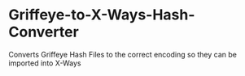 # Griffeye-to-X-Ways-Hash-Converter
Converts Griffeye Hash Files to the correct encoding so they can be imported into X-Ways
